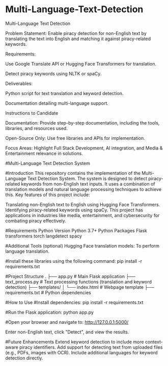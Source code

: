 # Multi-Language-Text-Detection

Multi-Language Text Detection

Problem Statement:
Enable piracy detection for non-English text by translating the text into English and matching it against piracy-related keywords.

Requirements:

Use Google Translate API or Hugging Face Transformers for translation.

Detect piracy keywords using NLTK or spaCy.

Deliverables:

Python script for text translation and keyword detection.

Documentation detailing multi-language support.

Instructions to Candidate

Documentation: Provide step-by-step documentation, including the tools, libraries, and resources used.

Open-Source Only: Use free libraries and APIs for implementation.

Focus Areas: Highlight Full Stack Development, AI integration, and Media & Entertainment relevance in solutions.



#Multi-Language Text Detection System

#Introduction
This repository contains the implementation of the Multi-Language Text Detection System.
The system is designed to detect piracy-related keywords from non-English text inputs. It uses a combination of translation models and natural language processing techniques to achieve this.
Key features of this project include:

Translating non-English text to English using Hugging Face Transformers.
Identifying piracy-related keywords using spaCy.
This project has applications in industries like media, entertainment, and cybersecurity for combating piracy effectively.

#Requirements
Python Version
Python 3.7+
Python Packages
Flask
transformers
torch
langdetect
spacy

#Additional Tools (optional)
Hugging Face translation models: To perform language translation.

#Install these libraries using the following command:
pip install -r requirements.txt

#Project Structure
.
├── app.py                # Main Flask application
├── text_process.py       # Text processing functions (translation and keyword detection)
├── templates/
│   └── index.html        # Webpage template
├── requirements.txt      # Python dependencies


#How to Use
#Install dependencies:
pip install -r requirements.txt

#Run the Flask application:
python app.py

#Open your browser and navigate to:
http://127.0.0.1:5000/

Enter non-English text, click "Detect", and view the results.

#Future Enhancements
Extend keyword detection to include more context-aware piracy identifiers.
Add support for detecting text from uploaded files (e.g., PDFs, images with OCR).
Include additional languages for keyword detection directly.












